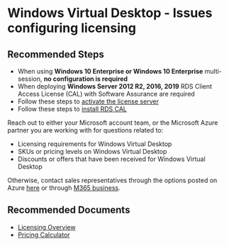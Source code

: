 <properties
  pagetitle="Windows Virtual Desktop - Issues configuring licensing"
  service=""
  resource=""
  ms.author="evas"
  selfhelptype="Generic"
  supporttopicids="32625539"
  productpesids="16582"
  cloudenvironments="public"
  articleid="7133ee8a-7932-49ab-96bc-641e36e9b106"
  ownershipid="Windows_Virtual_Desktop" />
# Windows Virtual Desktop - Issues configuring licensing

## **Recommended Steps**

* When using **Windows 10 Enterprise or Windows 10 Enterprise** multi-session, **no configuration is required**
* When deploying **Windows Server 2012 R2, 2016, 2019** RDS Client Access License (CAL) with Software Assurance are required
* Follow these steps to [activate the license server](https://docs.microsoft.com/windows-server/remote/remote-desktop-services/rds-activate-license-server)
* Follow these steps to [install RDS CAL](https://docs.microsoft.com/windows-server/remote/remote-desktop-services/rds-install-cals)

Reach out to either your Microsoft account team, or the Microsoft Azure partner you are working with for questions related to:

* Licensing requirements for Windows Virtual Desktop  
* SKUs or pricing levels on Windows Virtual Desktop
* Discounts or offers that have been received for Windows Virtual Desktop

Otherwise, contact sales representatives through the options posted on Azure [here](https://azure.microsoft.com/support/options/) or through [M365 business](https://www.microsoft.com/microsoft-365/business).

## **Recommended Documents**

* [Licensing Overview](https://azure.microsoft.com/pricing/details/virtual-desktop/)
* [Pricing Calculator](https://azure.microsoft.com/pricing/calculator/)
